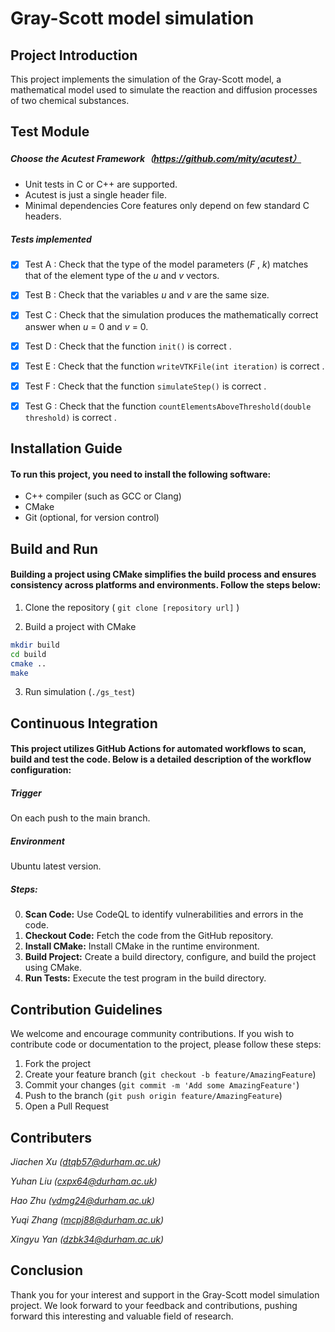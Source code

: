 # Gray-Scott model simulation


## Project Introduction

This project implements the simulation of the Gray-Scott model, a mathematical model used to simulate the reaction and diffusion processes of two chemical substances.



## Test Module

##### Choose the Acutest Framework（https://github.com/mity/acutest）

- Unit tests in C or C++ are supported.
- Acutest is just a single header file.
- Minimal dependencies Core features only depend on few standard C headers.

##### Tests implemented

- [x] Test A : Check that the type of the model parameters (*F* , *k*) matches that of the element type of the *u* and *v* vectors.

- [x] Test B : Check that the variables *u* and *v* are the same size.

- [x] Test C : Check that the simulation produces the mathematically correct answer when *u* = 0 and *v* = 0.

- [x] Test D : Check that the function `init()` is correct .

- [x] Test E : Check that the function `writeVTKFile(int iteration)` is correct .

- [x] Test F : Check that the function `simulateStep()` is correct .

- [x] Test G : Check that the function `countElementsAboveThreshold(double threshold)` is correct .

  

## Installation Guide

#### To run this project, you need to install the following software:

- C++ compiler (such as GCC or Clang)
- CMake
- Git (optional, for version control)




## Build and Run

#### Building a project using CMake simplifies the build process and ensures consistency across platforms and environments. Follow the steps below:

1. Clone the repository ( `git clone [repository url]` )

2. Build a project with CMake 

```bash
mkdir build
cd build
cmake .. 
make 
```

3. Run simulation (`./gs_test`)



## Continuous Integration

#### This project utilizes GitHub Actions for automated workflows to scan, build and test the code. Below is a detailed description of the workflow configuration:

##### Trigger

On each push to the main branch.

##### Environment

Ubuntu latest version.

##### Steps:

0. **Scan Code:** Use CodeQL to identify vulnerabilities and errors in the code.
1. **Checkout Code:** Fetch the code from the GitHub repository.
2. **Install CMake:** Install CMake in the runtime environment.
3. **Build Project:** Create a build directory, configure, and build the project using CMake.
4. **Run Tests:** Execute the test program in the build directory.



## Contribution Guidelines

We welcome and encourage community contributions. If you wish to contribute code or documentation to the project, please follow these steps:

1. Fork the project
2. Create your feature branch (`git checkout -b feature/AmazingFeature`)
3. Commit your changes (`git commit -m 'Add some AmazingFeature'`)
4. Push to the branch (`git push origin feature/AmazingFeature`)
5. Open a Pull Request



## Contributers

*Jiachen Xu ([dtqb57@durham.ac.uk]())*

*Yuhan Liu ([cxpx64@durham.ac.uk]())*

*Hao Zhu ([vdmg24@durham.ac.uk]())* 

*Yuqi Zhang ([mcpj88@durham.ac.uk]())*

*Xingyu Yan  ([dzbk34@durham.ac.uk]())*



## Conclusion

Thank you for your interest and support in the Gray-Scott model simulation project. We look forward to your feedback and contributions, pushing forward this interesting and valuable field of research.
